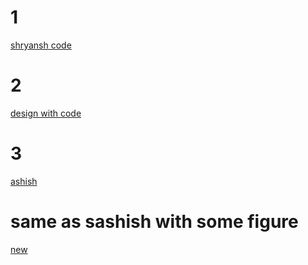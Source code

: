 # 1
<a href="https://gitlab.com/shrayansh8/interviewcodingpractise/-/tree/main/src/LowLevelDesign/LLDCricbuzz">shryansh code</a>
# 2
<a href="https://lldcoding.com/design-lld-cricinfo-machine-coding">design with code</a>
# 3
<a href="https://github.com/ashishps1/awesome-low-level-design/tree/main/solutions/java/src/cricinfo">ashish</a>

# same as sashish with some figure
<a href="https://github.com/tssovi/grokking-the-object-oriented-design-interview/blob/master/object-oriented-design-case-studies/design-cricinfo.md">new</a>
